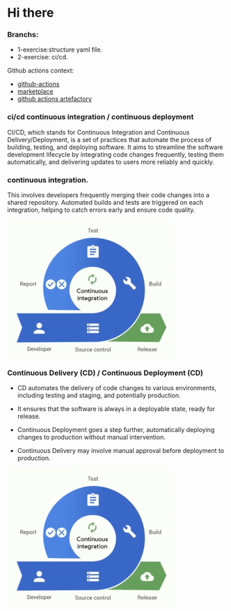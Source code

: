 # Hi there

### Branchs:
- 1-exercise:structure yaml file.
- 2-exercise: ci/cd.

Github actions context:

- [github-actions](https://docs.github.com/en/actions/writing-workflows/choosing-what-your-workflow-does/accessing-contextual-information-about-workflow-runs)
- [marketplace](https://github.com/marketplace)
- [github actions artefactory](https://docs.github.com/en/actions/writing-workflows/choosing-what-your-workflow-does/storing-and-sharing-data-from-a-workflow)


### ci/cd continuous integration / continuous deployment

CI/CD, which stands for Continuous Integration and Continuous Delivery/Deployment, is a set of practices that automate the process of building, testing, and deploying software. It aims to streamline the software development lifecycle by integrating code changes frequently, testing them automatically, and delivering updates to users more reliably and quickly. 


### continuous integration.

This involves developers frequently merging their code changes into a shared repository. Automated builds and tests are triggered on each integration, helping to catch errors early and ensure code quality.

![](sources/continuous-integration.png)

### Continuous Delivery (CD) / Continuous Deployment (CD)

- CD automates the delivery of code changes to various environments, including testing and staging, and potentially production.

- It ensures that the software is always in a deployable state, ready for release.

- Continuous Deployment goes a step further, automatically deploying changes to production without manual intervention.

- Continuous Delivery may involve manual approval before deployment to production.

![](sources/continuous-integration.png)

